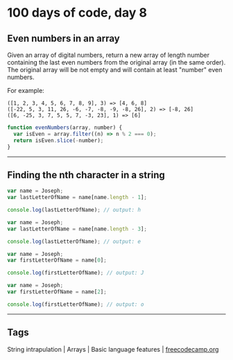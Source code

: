 # 100 days of code, day 8

## Even numbers in an array

Given an array of digital numbers, return a new array of length number containing the last even numbers from the original array (in the same order). The original array will be not empty and will contain at least "number" even numbers.

For example:

```
([1, 2, 3, 4, 5, 6, 7, 8, 9], 3) => [4, 6, 8]
([-22, 5, 3, 11, 26, -6, -7, -8, -9, -8, 26], 2) => [-8, 26]
([6, -25, 3, 7, 5, 5, 7, -3, 23], 1) => [6]
```

```javascript
function evenNumbers(array, number) {
  var isEven = array.filter((n) => n % 2 === 0);
  return isEven.slice(-number);
}
```

---

## Finding the nth character in a string

```javascript
var name = Joseph;
var lastLetterOfName = name[name.length - 1];

console.log(lastLetterOfName); // output: h

var name = Joseph;
var lastLetterOfName = name[name.length - 3];

console.log(lastLetterOfName); // output: e
```

```javascript
var name = Joseph;
var firstLetterOfName = name[0];

console.log(firstLetterOfName); // output: J

var name = Joseph;
var firstLetterOfName = name[2];

console.log(firstLetterOfName); // output: o
```

---

## Tags

String intrapulation | Arrays | Basic language features | [freecodecamp.org](https://freecodecamp.org)
